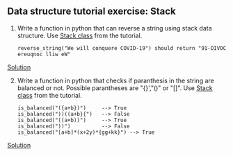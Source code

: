 ## Data structure tutorial exercise: Stack
1. Write a function in python that can reverse a string using stack data structure. Use [Stack class](https://github.com/codebasics/data-structures-algorithms-python/blob/master/data_structures/5_Stack/5_stack.ipynb) from the tutorial.
    ```
    reverse_string("We will conquere COVID-19") should return "91-DIVOC ereuqnoc lliw eW"
    ```

[Solution](https://github.com/Siva-2004/Python-Learn-and-Practice/blob/main/DSA%20in%20Python/Stack%20Data%20Structure/Exercises/Parenthesis%20validation.py)

2. Write a function in python that checks if paranthesis in the string are balanced or not. Possible parantheses are "{}',"()" or "[]". Use [Stack class](https://github.com/codebasics/data-structures-algorithms-python/blob/master/data_structures/5_Stack/5_stack.ipynb) from the tutorial.
    ```
    is_balanced("({a+b})")     --> True
    is_balanced("))((a+b}{")   --> False
    is_balanced("((a+b))")     --> True
    is_balanced("))")          --> False
    is_balanced("[a+b]*(x+2y)*{gg+kk}") --> True
    ```

[Solution](https://github.com/Siva-2004/Python-Learn-and-Practice/blob/main/DSA%20in%20Python/Stack%20Data%20Structure/Exercises/StringReversal.py)
